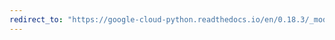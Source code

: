 ```yaml
---
redirect_to: "https://google-cloud-python.readthedocs.io/en/0.18.3/_modules/gcloud/resource_manager/client.html"
---
```

